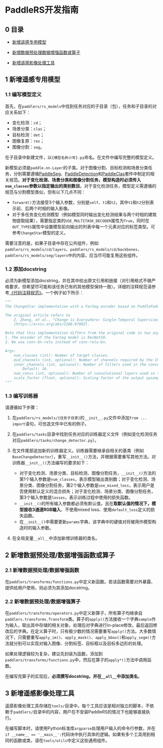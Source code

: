 # PaddleRS开发指南

## 0 目录

- [新增遥感专用模型](#1-新增遥感专用模型)

- [新增数据预处理数据增强函数或算子](#2-新增数据预处理数据增强函数或算子)

- [新增遥感影像处理工具](#3-新增遥感影像处理工具)

## 1 新增遥感专用模型

### 1.1 编写模型定义

首先，在`paddlers/rs_models`中找到任务对应的子目录（包），任务和子目录的对应关系如下：

- 变化检测：`cd`；
- 场景分类：`clas`；
- 目标检测：`det`；
- 图像复原：`res`；
- 图像分割：`seg`。

在子目录中新建文件，以`{模型名称小写}.py`命名。在文件中编写完整的模型定义。

新模型必须是`paddle.nn.Layer`的子类。对于图像分割、目标检测和场景分类任务，分别需要遵循[PaddleSeg](https://github.com/PaddlePaddle/PaddleSeg)、[PaddleDetection](https://github.com/PaddlePaddle/PaddleDetection)和[PaddleClas](https://github.com/PaddlePaddle/PaddleClas)套件中制定的相关规范。**对于变化检测、场景分类和图像分割任务，模型构造时必须传入`num_classes`参数以指定输出的类别数目**。对于变化检测任务，模型定义需遵循的规范与分割模型类似，但有以下几点不同：

- `forward()`方法接受3个输入参数，分别是`self`、`t1`和`t2`，其中`t1`和`t2`分别表示前、后两个时相的输入影像。
- 对于多任务变化检测模型（例如模型同时输出变化检测结果与两个时相的建筑物提取结果），需要指定类的`USE_MULTITASK_DECODER`属性为`True`，同时在`OUT_TYPES`属性中设置模型前向输出的列表中每一个元素对应的标签类型。可参考`ChangeStar`模型的定义。

需要注意的是，如果子目录中存在公共组件，例如`paddlers/rs_models/cd/layers`、`paddlers/rs_models/cd/backbones`、`paddlers/rs_models/seg/layers`中的内容，应当尽可能复用这些组件。

### 1.2 添加docstring

必须为新模型添加docstring，并在其中给出原文引用和链接（对引用格式不做严格要求，但希望尽可能和该任务已有的其他模型保持一致）。详细的注释规范请参考[《代码注释规范》](docstring.md)。一个例子如下所示：

```python
"""
The ChangeStar implementation with a FarSeg encoder based on PaddlePaddle.

The original article refers to
    Z. Zheng, et al., "Change is Everywhere: Single-Temporal Supervised Object Change Detection in Remote Sensing Imagery"
    (https://arxiv.org/abs/2108.07002).

Note that this implementation differs from the original code in two aspects:
1. The encoder of the FarSeg model is ResNet50.
2. We use conv-bn-relu instead of conv-relu-bn.

Args:
    num_classes (int): Number of target classes.
    mid_channels (int, optional): Number of channels required by the ChangeMixin module. Default: 256.
    inner_channels (int, optional): Number of filters used in the convolutional layers in the ChangeMixin module.
        Default: 16.
    num_convs (int, optional): Number of convolutional layers used in the ChangeMixin module. Default: 4.
    scale_factor (float, optional): Scaling factor of the output upsampling layer. Default: 4.0.
"""
```

### 1.3 编写训练器

请遵循如下步骤：

1. 在`paddlers/rs_models/{任务子目录}`的`__init__.py`文件中添加`from ... import`语句，可仿造文件中已有的例子。

2. 在`paddlers/tasks`目录中找到任务对应的训练器定义文件（例如变化检测任务对应`paddlers/tasks/change_detector.py`）。

3. 在文件尾部追加新的训练器定义。训练器需要继承自相关的基类（例如`BaseChangeDetector`），重写`__init__()`方法，并根据需要重写其他方法。对训练器`__init__()`方法编写的要求如下：
    - 对于变化检测、场景分类、目标检测、图像分割任务，`__init__()`方法的第1个输入参数是`num_classes`，表示模型输出类别数；对于变化检测、场景分类、图像分割任务，第2个输入参数是`use_mixed_loss`，表示用户是否使用默认定义的混合损失；对于变化检测、场景分类、图像分割任务，第3个输入参数是`losses`，表示训练过程中使用的损失函数。
    - `__init__()`的所有输入参数都必须有默认值，且在**取默认值的情况下，模型接收3通道RGB输入**、不使用mixed loss、使用`default_loss`定义的损失函数。
    - 在`__init__()`中需要更新`params`字典，该字典中的键值对将被用作模型构造时的输入参数。

4. 在全局变量`__all__`中添加新增训练器的类名。

## 2 新增数据预处理/数据增强函数或算子

### 2.1 新增数据预处理/数据增强函数

在`paddlers/transforms/functions.py`中定义新函数。若该函数需要对外暴露、提供给用户使用，则必须为其添加docstring。

### 2.2 新增数据预处理/数据增强算子

在`paddlers/transforms/operators.py`中定义新算子，所有算子均继承自`paddlers.transforms.Transform`类。算子的`apply()`方法接收一个字典`sample`作为输入，取出其中存储的相关对象，处理后对字典进行in-place修改，最后返回修改后的字典。在定义算子时，只有极少数的情况需要重写`apply()`方法。大多数情况下，只需要重写`apply_im()`、`apply_mask()`、`apply_bbox()`和`apply_segm()`方法就分别可以实现对输入图像、分割标签、目标框以及目标多边形的处理。

如果处理逻辑较为复杂，建议先封装为函数，添加到`paddlers/transforms/functions.py`中，然后在算子的`apply*()`方法中调用函数。

在编写完算子的实现后，**必须撰写docstring，并在`__all__`中添加类名**。

## 3 新增遥感影像处理工具

遥感影像处理工具存储在`tools/`目录中。每个工具应该是相对独立的脚本，不依赖于`paddlers/`目录中的内容，用户在不安装PaddleRS的情况下也能够直接执行。

在编写脚本时，请使用Python标准库`argparse`处理用户输入的命令行参数，并在`if __name__ == '__main__':`代码块中执行具体的逻辑。如果有多个工具用到相同的函数或类，请在`tools/utils`中定义这些通用组件。
